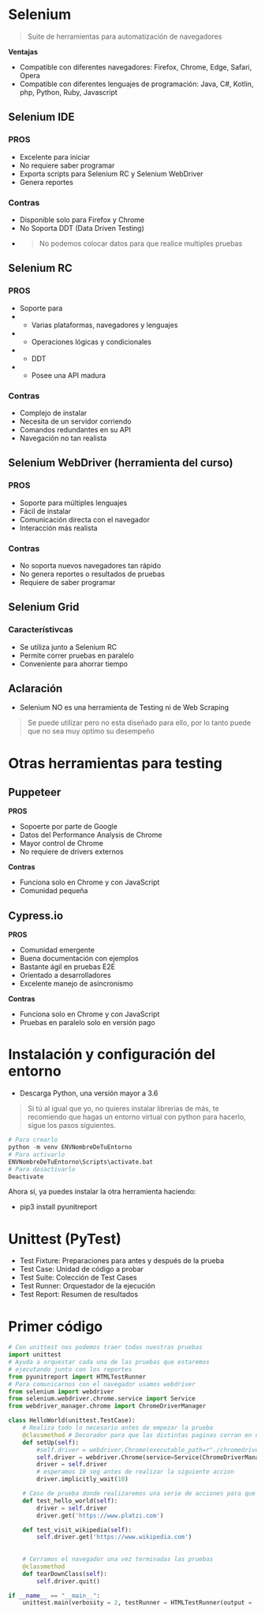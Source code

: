 # Selenium

> Suite de herramientas para automatización de navegadores 

**Ventajas**
- Compatible con diferentes navegadores: Firefox, Chrome, Edge, Safari, Opera
- Compatible con diferentes lenguajes de programación: Java, C#, Kotlin, php, Python, Ruby, Javascript

## Selenium IDE 

### PROS
- Excelente para iniciar
- No requiere saber programar
- Exporta scripts para Selenium RC y Selenium WebDriver
- Genera reportes

### Contras
- Disponible solo para Firefox y Chrome
- No Soporta DDT (Data Driven Testing)
- > No podemos colocar datos para que realice multiples pruebas

## Selenium RC

### PROS
- Soporte para
- - Varias plataformas, navegadores y lenguajes
- - Operaciones lógicas y condicionales
- - DDT
- - Posee una API madura

### Contras
- Complejo de instalar
- Necesita de un servidor corriendo 
- Comandos redundantes en su API
- Navegación no tan realista

## Selenium WebDriver (herramienta del curso) 

### PROS
- Soporte para múltiples lenguajes
- Fácil de instalar
- Comunicación directa con el navegador
- Interacción más realista 

### Contras
- No soporta nuevos navegadores tan rápido 
- No genera reportes o resultados de pruebas
- Requiere de saber programar

## Selenium Grid

### Característivcas
- Se utiliza junto a Selenium RC
- Permite correr pruebas en paralelo 
- Conveniente para ahorrar tiempo 


## Aclaración
- Selenium NO es una herramienta de Testing ni de Web Scraping 
> Se puede utilizar pero no esta diseñado para ello, por lo tanto puede que no
> sea muy optimo su desempeño


# Otras herramientas para testing
## Puppeteer
**PROS**
- Sopoerte por parte de Google
- Datos del Performance Analysis de Chrome
- Mayor control de Chrome
- No requiere de drivers externos

**Contras**
- Funciona solo en Chrome y con JavaScript
- Comunidad pequeña 

## Cypress.io
**PROS**
- Comunidad emergente
- Buena documentación con ejemplos
- Bastante ágil en pruebas E2E
- Orientado a desarrolladores
- Excelente manejo de asincronismo 

**Contras**
- Funciona solo en Chrome y con JavaScript
- Pruebas en paralelo solo en versión pago


# Instalación y configuración del entorno
- Descarga Python, una versión mayor a 3.6
> Si tú al igual que yo, no quieres instalar librerias de más, te recomiendo que hagas un entorno virtual con python 
> para hacerlo, sigue los pasos siguientes.

```python
# Para crearlo
python -m venv ENVNombreDeTuEntorno
# Para activarlo
ENVNombreDeTuEntorno\Scripts\activate.bat
# Para desactivarlo 
Deactivate
```

Ahora sí, ya puedes instalar la otra herramienta
haciendo: 
- pip3 install pyunitreport

# Unittest (PyTest)
- Test Fixture: Preparaciones para antes y después de la prueba
- Test Case: Unidad de código a probar
- Test Suite: Colección de Test Cases
- Test Runner: Orquestador de la ejecución 
- Test Report: Resumen de resultados

# Primer código 

```python
# Con unittest nos podemos traer todas nuestras pruebas
import unittest
# Ayuda a orquestar cada una de las pruebas que estaremos
# ejecutando junto con los reportes
from pyunitreport import HTMLTestRunner
# Para comunicarnos con el navegador usamos webdriver
from selenium import webdriver
from selenium.webdriver.chrome.service import Service
from webdriver_manager.chrome import ChromeDriverManager

class HelloWorld(unittest.TestCase):
	# Realiza todo lo necesario antes de empezar la prueba
    @classmethod # Decorador para que las distintas paginas corran en una sola pestaña
    def setUp(self):
        #self.driver = webdriver.Chrome(executable_path=r"./chromedriver.exe")
        self.driver = webdriver.Chrome(service=Service(ChromeDriverManager().install()))
        driver = self.driver
		# esperamos 10 seg antes de realizar la siguiente accion
        driver.implicitly_wait(10)

	# Caso de prueba donde realizaremos una serie de acciones para que el navegador las automatice
    def test_hello_world(self):
        driver = self.driver
        driver.get('https://www.platzi.com')

    def test_visit_wikipedia(self):
        self.driver.get('https://www.wikipedia.com')
        
		
	# Cerramos el navegador una vez terminadas las pruebas
    @classmethod
    def tearDownClass(self):
        self.driver.quit()

if __name__ == "__main__":
	unittest.main(verbosity = 2, testRunner = HTMLTestRunner(output = 'reportes', report_name = 'hello-world-report'))
```

